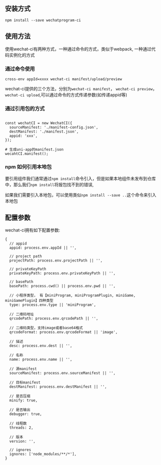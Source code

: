 ## 安装方式
```
npm install --save wechatprogram-ci
```

## 使用方法

使用wechat-ci有两种方式，一种通过命令的方式，类似于webpack, 一种通过代码实例化的方式

### 通过命令使用

```
cross-env appId=xxxx wechat-ci manifest/upload/preview
```
wechat-ci提供的三个方法，分别为`wechat-ci manifest`， `wechat-ci preview`， `wechat-ci upload`,可以通过命令的方式传递参数(如传递appid等)


### 通过引用包的方式

```

const wechatCI = new WechatCI({
  sourceManifest: './manifest-config.json',
  destManifest: './manifest.json',
  appid: 'xxx',
});

# 生成uni-app的manifest.json
wecahtCI.manifest();
```

### npm 如何引用本地包

要引用组件我们通常通过`npm install`命令引入，但是如果本地组件未发布到仓库中，那么我们`npm install`将报包找不到的错误,

如果我们需要引入本地包，可以使用类似`npm install --save ..`这个命令来引入本地包

## 配置参数

wechat-ci拥有如下配置参数:

```
{
  // appid
  appid: process.env.appId || '',

  // project path
  projectPath: process.env.projectPath || '',

  // privateKeyPath
  privateKeyPath: process.env.privateKeyPath || '',

  // basePath
  basePath: process.cwd() || process.env.pwd || '',

  // 小程序类型， 有【miniProgram, miniProgramPlugin, miniGame, miniGamePlugin】四种类型
  type: process.env.type || 'miniProgram', 

  // 二维码地址
  qrcodePath: process.env.qrcodePath || '',

  // 二维码类型，支持image或者base64格式
  qrcodeFormat: process.env.qrcodeFormat || 'image',

  // 描述
  desc: process.env.dest || '',

  // 名称
  name: process.env.name || '',

  // 源manifest
  sourceManifest: process.env.sourceManifest || '',

  // 目标manifest
  destManifest: process.env.destManifest || '',
  
  // 是否压缩
  minify: true,

  // 是否输出
  debugger: true,

  // 线程数
  threads: 2,

  // 版本
  version: '',

  // ignores
  ignores: ['node_modules/**/*'],
}
```